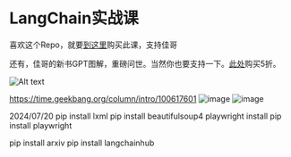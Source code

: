 # LangChain实战课


喜欢这个Repo，就要[到这里](https://time.geekbang.org/column/intro/100617601)购买此课，支持佳哥

还有，佳哥的新书GPT图解，重磅问世。当然你也要支持一下。[此处](https://u.jd.com/EzPlXWB)购买5折。

![Alt text](img/book.png)

https://time.geekbang.org/column/intro/100617601
![image](https://github.com/huangjia2019/langchain/assets/48795276/03c72bf0-918c-4428-8b8c-b77152cac985)
![image](https://github.com/huangjia2019/langchain/assets/48795276/791eecc3-f8fb-4e8f-b22a-6d626492b987)

2024/07/20
pip install lxml
pip install beautifulsoup4
playwright install
pip install playwright

pip install arxiv
pip install langchainhub

